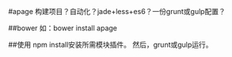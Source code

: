 #apage
构建项目？自动化？jade+less+es6？一份grunt或gulp配置？

##bower
  如：bower install apage

##使用
  npm install安装所需模块插件。
  然后，grunt或gulp运行。
